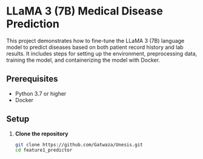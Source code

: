 # LLaMA 3 (7B) Medical Disease Prediction

This project demonstrates how to fine-tune the LLaMA 3 (7B) language model to predict diseases based on both patient record history and lab results. It includes steps for setting up the environment, preprocessing data, training the model, and containerizing the model with Docker.

## Prerequisites

- Python 3.7 or higher
- Docker

## Setup

1. **Clone the repository**

   ```sh
   git clone https://github.com/Gatwaza/Unesis.git
   cd feature1_predictor
